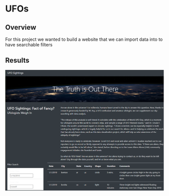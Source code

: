 # UFOs
## Overview
For this project we wanted to build a website that we can import data into to have searchable filters

## Results
![main](/static/images/main.png)
